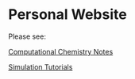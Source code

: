 # Personal Website

Please see:

[Computational Chemistry Notes](https://van-richard.github.io/CompChemNotes/)

[Simulation Tutorials](https://van-richard.github.io/Tutorials)
